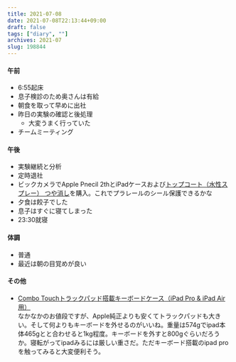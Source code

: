 ```yaml
---
title: 2021-07-08
date: 2021-07-08T22:13:44+09:00
draft: false
tags: ["diary", ""]
archives: 2021-07
slug: 198844
---
```

#### 午前
- 6:55起床
- 息子検診のため奥さんは有給
- 朝食を取って早めに出社
- 昨日の実験の確認と後処理
  - 大変うまく行っていた
- チームミーティング
#### 午後
- 実験継続と分析
- 定時退社
- ビックカメラでApple Pnecil 2thとiPadケースおよび[トップコート（水性スプレー） つや消し](https://www.mr-hobby.com/ja/product2/category_11/268.html)を購入。これでプラレールのシール保護できるかな
- 夕食は餃子でした
- 息子はすぐに寝てしまった
- 23:30就寝
#### 体調
- 普通
- 最近は朝の目覚めが良い
#### その他
- [Combo Touchトラックパッド搭載キーボードケース（iPad Pro & iPad Air用）](https://www.logicool.co.jp/ja-jp/products/ipad-keyboards/combo-touch-ipad.html)  
なかなかのお値段ですが、Apple純正よりも安くてトラックパッドも大きい。そして何よりもキーボードを外せるのがいいね。重量は574gでipad本体465gとと合わせると1kg程度。キーボードを外すと800gぐらいだろうか。寝転がってipadみるには厳しい重さだ。ただキーボード搭載のipad proを触ってみると大変便利そう。